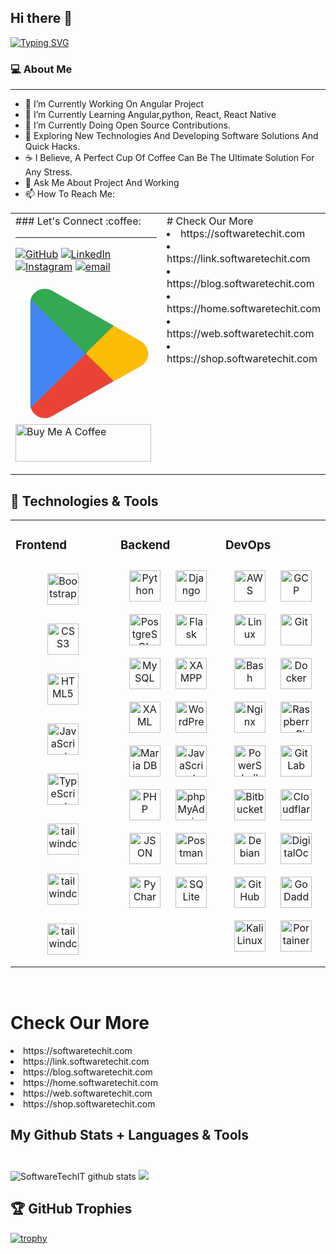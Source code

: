 ## Hi there 👋

<a href="https://git.io/typing-svg"><img src="https://readme-typing-svg.herokuapp.com?font=fira-code&size=31&duration=2000&pause=000&color=F72723&center=true&vCenter=true&random=true&width=1200&lines=Welcome+I+Am+Mahesh+;A+Full+Stack+Engineer+;+I+Working+On+Angular%2C+MongoDB%2C+Node.js%2C+Express.js+;Back+End%2C+Front+End%2C+Full+Stack%2C+MEAN%2C+MERN+%2CPython+;JavaScript%2C+Typescript%2C+Java%2C+GitHub;Ubuntu%2C+Cloud+Services%2C+Hosting+;UI%2FUX%2C+Figma%2C+WordPress%2C+PHP;CEO+Of+SoftwareTechIT.com+" alt="Typing SVG" /></a>
<!--
**softwaretechcode/softwaretechcode** is a ✨ _special_ ✨ repository because its `README.md` (this file) appears on your GitHub profile.

Here are some ideas to get you started:

- 👯 I’m looking to collaborate on ...
- 🤔 I’m looking for help with ...
- 😄 Pronouns: ...
- ⚡ Fun fact: ...
-->

<h3> 💻 About Me </h3>
<hr/>


- 🔭 I’m Currently Working On Angular Project
- 🌱 I’m Currently Learning Angular,python, React, React Native
- 🔭 I’m Currently Doing Open Source Contributions.
- 🤔 Exploring New Technologies And Developing Software Solutions And Quick Hacks.
- ☕ I Believe, A Perfect Cup Of Coffee Can Be The Ultimate Solution For Any Stress. 
- 💬 Ask Me About Project And Working 
- 📫 How To Reach Me:
<table><tr><td valign="top" width="50%">
### Let's Connect :coffee:
<hr/>
<p>
<a href="https://github.com/softwaretechcode"><img src="https://img.icons8.com/bubbles/50/000000/github.png" alt="GitHub"/></a>
<a href="https://www.linkedin.com/mahesh-narsale"><img src="https://img.icons8.com/bubbles/50/000000/linkedin.png" alt="LinkedIn"/></a>
<a href="https://www.instagram.com/softwaretechit"><img src="https://img.icons8.com/bubbles/50/000000/instagram.png" alt="Instagram"/></a>
<a href="mailto:support@softwaretechit.com"><img src="https://img.icons8.com/bubbles/50/000000/email.png" alt="email"/></a>	
</p>


<a href="https://play.google.com/store/apps/details?id=com.softwaretechit"><svg class="kOqhQd" aria-hidden="true" viewBox="0 0 40 40" xmlns="http://www.w3.org/2000/svg"><path fill="none" d="M0,0h40v40H0V0z"></path><g><path d="M19.7,19.2L4.3,35.3c0,0,0,0,0,0c0.5,1.7,2.1,3,4,3c0.8,0,1.5-0.2,2.1-0.6l0,0l17.4-9.9L19.7,19.2z" fill="#EA4335"></path><path d="M35.3,16.4L35.3,16.4l-7.5-4.3l-8.4,7.4l8.5,8.3l7.5-4.2c1.3-0.7,2.2-2.1,2.2-3.6C37.5,18.5,36.6,17.1,35.3,16.4z" fill="#FBBC04"></path><path d="M4.3,4.7C4.2,5,4.2,5.4,4.2,5.8v28.5c0,0.4,0,0.7,0.1,1.1l16-15.7L4.3,4.7z" fill="#4285F4"></path><path d="M19.8,20l8-7.9L10.5,2.3C9.9,1.9,9.1,1.7,8.3,1.7c-1.9,0-3.6,1.3-4,3c0,0,0,0,0,0L19.8,20z" fill="#34A853"></path></g></svg>  </a> <a href="https://www.buymeacoffee.com/stitweb" target="_blank"><img src="https://cdn.buymeacoffee.com/buttons/v2/default-yellow.png" alt="Buy Me A Coffee" style="height: 60px !important;width: 217px !important;" ></a>
</td>
<td valign="top" width="50%">
 # Check Our More 
<li>https://softwaretechit.com</li>
<li>https://link.softwaretechit.com</li>
<li>https://blog.softwaretechit.com</li>
<li>https://home.softwaretechit.com</li>
<li>https://web.softwaretechit.com</li>
<li>https://shop.softwaretechit.com</li>
</td></tr></table>

## 🔧 Technologies & Tools  
<table><tr><td valign="top" width="33%">

### Frontend  
<div align="center">  
<a href="https://softwaretechit.com/category/bootstrap/" target="_blank"><img style="margin: 15px" src="https://cdn.simpleicons.org/bootstrap/#7952B3" alt="Bootstrap" height="50" /></a>  
<a href="https://softwaretechit.com/category/css/" target="_blank"><img style="margin: 15px" src="https://cdn.simpleicons.org/css3/#1572B6" alt="CSS3" height="50" /></a>  
<a href="https://softwaretechit.com/category/html/" target="_blank"><img style="margin: 15px" src="https://cdn.simpleicons.org/html5/#E34F26" alt="HTML5" height="50" /></a>  
<a href="https://softwaretechit.com/category/javascript/" target="_blank"><img style="margin: 15px" src="https://cdn.simpleicons.org/javaScript/#F7DF1E" alt="JavaScript" height="50" /></a>  
<a href="https://softwaretechit.com/category/typescript/" target="_blank"><img style="margin: 15px" src="https://cdn.simpleicons.org/typescript/#3178C6" alt="TypeScript" height="50" /></a>  
<a href="https://softwaretechit.com/category/tailwind-css/" target="_blank"><img style="margin: 15px" src="https://img.icons8.com/color/48/tailwindcss.png" alt="tailwindcss" height="50" /></a>
 <a href="https://softwaretechit.com/category/angular/" target="_blank"><img style="margin: 15px" src="https://img.icons8.com/?size=192&id=l9a5tcSnBwcf&format=png" alt="tailwindcss" height="50" /></a>
 <a href="https://softwaretechit.com/category/react/" target="_blank"><img style="margin: 15px" src="https://img.icons8.com/?size=200&id=NfbyHexzVEDk&format=png" alt="tailwindcss" height="50" /></a>
</div>

</td><td valign="top" width="33%">



### Backend  
<div align="center">  
<a href="https://www.python.org/" target="_blank"><img style="margin: 10px" src="https://cdn.simpleicons.org/python/#3776AB" alt="Python" height="50" /></a>  
<a href="https://www.djangoproject.com/" target="_blank"><img style="margin: 10px" src="https://profilinator.rishav.dev/skills-assets/django-original.svg" alt="Django" height="50" /></a>  
<a href="https://www.postgresql.org/" target="_blank"><img style="margin: 10px" src="https://profilinator.rishav.dev/skills-assets/postgresql-original-wordmark.svg" alt="PostgreSQL" height="50" /></a>  
<a href="https://flask.palletsprojects.com/" target="_blank"><img style="margin: 10px" src="https://profilinator.rishav.dev/skills-assets/flask.png" alt="Flask" height="50" /></a>  
<a href="https://www.mysql.com/" target="_blank"><img style="margin: 10px" src="https://profilinator.rishav.dev/skills-assets/mysql-original-wordmark.svg" alt="MySQL" height="50" /></a>  
<a href="https://www.apachefriends.org/" target="_blank"><img style="margin: 10px" src="https://profilinator.rishav.dev/skills-assets/xampp.png" alt="XAMPP" height="50" /></a>  
<a href="https://docs.microsoft.com/en-us/dotnet/desktop/wpf/xaml/" target="_blank"><img style="margin: 10px" src="https://profilinator.rishav.dev/skills-assets/xaml.png" alt="XAML" height="50" /></a>  
<a href="https://wordpress.com/" target="_blank"><img style="margin: 10px" src="https://profilinator.rishav.dev/skills-assets/wordpress.png" alt="WordPress" height="50" /></a>  
<a href="https://mariadb.org/" target="_blank"><img style="margin: 10px" src="https://profilinator.rishav.dev/skills-assets/mariadb.png" alt="Maria DB" height="50" /></a>  
<a href="https://www.javascript.com/" target="_blank"><img style="margin: 10px" src="https://profilinator.rishav.dev/skills-assets/javascript-original.svg" alt="JavaScript" height="50" /></a>  
<a href="https://www.php.net/" target="_blank"><img style="margin: 10px" src="https://profilinator.rishav.dev/skills-assets/php-original.svg" alt="PHP" height="50" /></a>  
<a href="https://www.phpmyadmin.net/" target="_blank"><img style="margin: 10px" src="https://cdn.simpleicons.org/phpmyadmin/#6C78AF" alt="phpMyAdmin" height="50" /></a>
<a href="https://www.w3schools.com/js/js_json_intro.asp" target="_blank"><img style="margin: 10px" src="https://cdn.simpleicons.org/json/#000000" alt="JSON" height="50" /></a>
<a href="https://www.postman.com/" target="_blank"><img style="margin: 10px" src="https://cdn.simpleicons.org/postman/#FF6C37" alt="Postman" height="50" /></a>
<a href="https://www.PyCharm.com/" target="_blank"><img style="margin: 10px" src="https://cdn.simpleicons.org/pycharm/#000000" alt="PyCharm" height="50" /></a>
<a href="https://www.SQLite.com/" target="_blank"><img style="margin: 10px" src="https://cdn.simpleicons.org/SQLite/#003B57" alt="SQLite" height="50" /></a>
</div>

</td><td valign="top" width="33%">

### DevOps  
<div align="center">  
<a href="https://aws.amazon.com/" target="_blank"><img style="margin: 10px" src="https://profilinator.rishav.dev/skills-assets/amazonwebservices-original-wordmark.svg" alt="AWS" height="50" /></a>  
<a href="https://cloud.google.com/" target="_blank"><img style="margin: 10px" src="https://profilinator.rishav.dev/skills-assets/google_cloud-icon.svg" alt="GCP" height="50" /></a>  
<a href="https://www.linux.org/" target="_blank"><img style="margin: 10px" src="https://profilinator.rishav.dev/skills-assets/linux-original.svg" alt="Linux" height="50" /></a>  
<a href="https://github.com/" target="_blank"><img style="margin: 10px" src="https://profilinator.rishav.dev/skills-assets/git-scm-icon.svg" alt="Git" height="50" /></a>  
<a href="https://www.gnu.org/software/bash/" target="_blank"><img style="margin: 10px" src="https://profilinator.rishav.dev/skills-assets/gnu_bash-icon.svg" alt="Bash" height="50" /></a>  
<a href="https://www.docker.com/" target="_blank"><img style="margin: 10px" src="https://profilinator.rishav.dev/skills-assets/docker-original-wordmark.svg" alt="Docker" height="50" /></a>  
<a href="https://www.nginx.com/" target="_blank"><img style="margin: 10px" src="https://profilinator.rishav.dev/skills-assets/nginx-original.svg" alt="Nginx" height="50" /></a>  
<a href="https://www.raspberrypi.org/" target="_blank"><img style="margin: 10px" src="https://profilinator.rishav.dev/skills-assets/raspberrypi.png" alt="Raspberry Pi" height="50" /></a>  
<a href="https://docs.microsoft.com/en-us/powershell/" target="_blank"><img style="margin: 10px" src="https://profilinator.rishav.dev/skills-assets/powershell.png" alt="PowerShell" height="50" /></a>  
<a href="https://about.gitlab.com/" target="_blank"><img style="margin: 10px" src="https://profilinator.rishav.dev/skills-assets/gitlab.svg" alt="GitLab" height="50" /></a>  
<a href="https://www.Bitbucket.com/" target="_blank"><img style="margin: 10px" src="https://cdn.simpleicons.org/Bitbucket/#0052CC" alt="Bitbucket" height="50" /></a>
<a href="https://www.Cloudflare.com/" target="_blank"><img style="margin: 10px" src="https://cdn.simpleicons.org/Cloudflare/#F38020" alt="Cloudflare" height="50" /></a>
<a href="https://www.Debian.com/" target="_blank"><img style="margin: 10px" src="https://cdn.simpleicons.org/Debian/#A81D33" alt="Debian" height="50" /></a>
<a href="https://www.DigitalOcean.com/" target="_blank"><img style="margin: 10px" src="https://cdn.simpleicons.org/DigitalOcean/#0080FF" alt="DigitalOcean" height="50" /></a>
<a href="https://www.GitHub.com/" target="_blank"><img style="margin: 10px" src="https://cdn.simpleicons.org/GitHub/#181717" alt="GitHub" height="50" /></a>
<a href="https://www.GoDaddy.com/" target="_blank"><img style="margin: 10px" src="https://cdn.simpleicons.org/GoDaddy/#1BDBDB" alt="GoDaddy" height="50" /></a>
<a href="https://www.kali.org/" target="_blank"><img style="margin: 10px" src="https://cdn.simpleicons.org/kalilinux/#557C94" alt="Kali Linux" height="50" /></a>
<a href="https://www.Portainer.io/" target="_blank"><img style="margin: 10px" src="https://cdn.simpleicons.org/Portainer/#13BEF9" alt="Portainer" height="50" /></a>
</div>

</td></tr></table>  

<br/>  


# Check Our More 
<li>https://softwaretechit.com</li>
<li>https://link.softwaretechit.com</li>
<li>https://blog.softwaretechit.com</li>
<li>https://home.softwaretechit.com</li>
<li>https://web.softwaretechit.com</li>
<li>https://shop.softwaretechit.com</li>

## My Github Stats + Languages & Tools <br/><br/>
<img src="https://github-readme-stats.vercel.app/api?username=softwaretechcode&custom_title=softwaretechcode&show_icons=true&include_all_commits=true&count_private=true&theme=radical" alt="SoftwareTechIT github stats" />      <img  src="https://github-readme-stats.vercel.app/api/top-langs/?username=softwaretechcode&layout=compact&theme=radical" />

## 🏆 GitHub Trophies

[![trophy](https://github-profile-trophy.vercel.app/?username=softwaretechcode&column=7)](https://github.com/ryo-ma/github-profile-trophy)

